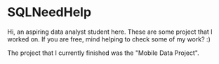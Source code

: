 # SQLNeedHelp
Hi, an aspiring data analyst student here. These are some project that I worked on. If you are free, mind helping to check some of my work? :)

The project that I currently finished was the "Mobile Data Project". 
